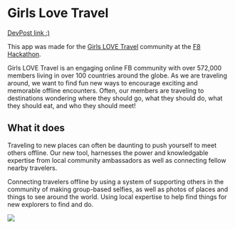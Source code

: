 # Girls Love Travel

[DevPost link :)](https://devpost.com/software/girls-love-travel)

This app was made for the [Girls LOVE Travel](https://girlslovetravel.org/) community at the [F8 Hackathon](https://f8hackathon.splashthat.com/). 

Girls LOVE Travel is an engaging online FB community with over 572,000 members living in over 100 countries around the globe. As we are traveling around, we want to find fun new ways to encourage exciting and memorable offline encounters. Often, our members are traveling to destinations wondering where they should go, what they should do, what they should eat, and who they should meet!  

## What it does

Traveling to new places can often be daunting to push yourself to meet others offline. Our new tool, harnesses the power and knowledgable expertise from local community ambassadors as well as connecting fellow nearby travelers.

Connecting travelers offline by using a system of supporting others in the community of making group-based selfies, as well as photos of places and things to see around the world. Using local expertise to help find things for new explorers to find and do. 

![](https://challengepost-s3-challengepost.netdna-ssl.com/photos/production/software_photos/000/642/048/datas/gallery.jpg)
